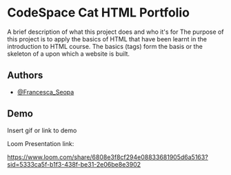 
# CodeSpace Cat HTML Portfolio

A brief description of what this project does and who it's for The purpose of this project is to apply the basics of HTML that have been learnt in the introduction to HTML course. The basics (tags) form the basis or the skeleton of a upon which a website is built.


## Authors

- [@Francesca_Seopa](https://www.github.com/charbileigh)


## Demo

Insert gif or link to demo

Loom Presentation link:

https://www.loom.com/share/6808e3f8cf294e08833681905d6a5163?sid=5333ca5f-b1f3-438f-be31-2e06be8e3902 




